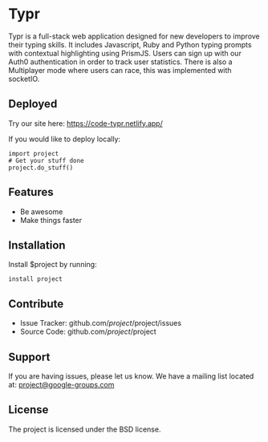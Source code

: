 Typr
========

Typr is a full-stack web application designed for new developers to improve their typing skills. It includes Javascript, Ruby and Python typing prompts with contextual highlighting using PrismJS. Users can sign up with our Auth0 authentication in order to track user statistics. There is also a Multiplayer mode where users can race, this was implemented with socketIO.

Deployed
--------
Try our site here: https://code-typr.netlify.app/

If you would like to deploy locally:

    import project
    # Get your stuff done
    project.do_stuff()

Features
--------

- Be awesome
- Make things faster

Installation
------------

Install $project by running:

    install project

Contribute
----------

- Issue Tracker: github.com/$project/$project/issues
- Source Code: github.com/$project/$project

Support
-------

If you are having issues, please let us know.
We have a mailing list located at: project@google-groups.com

License
-------

The project is licensed under the BSD license.
